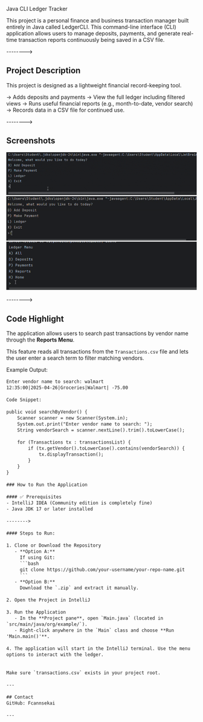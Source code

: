 Java CLI Ledger Tracker

This project is a personal finance and business transaction manager built entirely in Java called LedgerCLI. This command-line interface (CLI) application allows users to manage deposits, payments, and generate real-time transaction reports continuously being saved in a CSV file.

-------->

## Project Description

This project is designed as a lightweight financial record-keeping tool. 

-> Adds deposits and payments 
-> View the full ledger including filtered views 
-> Runs useful financial reports (e.g., month-to-date, vendor search)
-> Records data in a CSV file for continued use.

-------->

## Screenshots

<img src="./Assets/Ledger1.gif.gif">

<img src="./Assets/Ledgercli2.gif">

<img src="./Assets/LedgerCLI3.gif">

-------->

## Code Highlight

The application allows users to search past transactions by vendor name through the **Reports Menu**.

This feature reads all transactions from the `Transactions.csv` file and lets the user enter a search term to filter matching vendors.

Example Output:
```text
Enter vendor name to search: walmart
12:35:00|2025-04-26|Groceries|Walmart| -75.00

Code Snippet:

public void searchByVendor() {
    Scanner scanner = new Scanner(System.in);
    System.out.print("Enter vendor name to search: ");
    String vendorSearch = scanner.nextLine().trim().toLowerCase();

    for (Transactions tx : transactionsList) {
        if (tx.getVendor().toLowerCase().contains(vendorSearch)) {
            tx.displayTransaction();
        }
    }
}

### How to Run the Application 

#### ✅ Prerequisites
- IntelliJ IDEA (Community edition is completely fine)
- Java JDK 17 or later installed

-------->

#### Steps to Run:

1. Clone or Download the Repository
   - **Option A:**  
     If using Git:
     ```bash
     git clone https://github.com/your-username/your-repo-name.git
     ```
   - **Option B:**  
     Download the `.zip` and extract it manually.

2. Open the Project in IntelliJ
  
3. Run the Application
   - In the **Project pane**, open `Main.java` (located in `src/main/java/org/example/`).
   - Right-click anywhere in the `Main` class and choose **Run 'Main.main()'**.

4. The application will start in the IntelliJ terminal. Use the menu options to interact with the ledger.


Make sure `transactions.csv` exists in your project root.

---

## Contact
GitHub: Fcannsekai  

---
